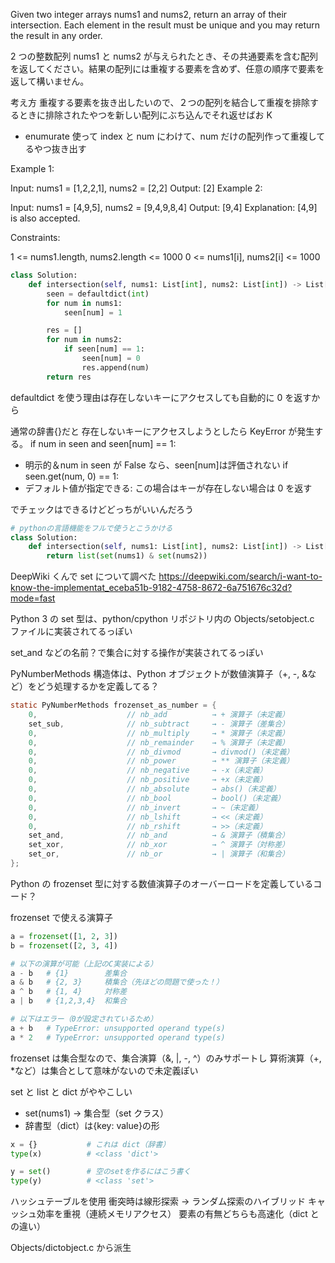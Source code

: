 Given two integer arrays nums1 and nums2, return an array of their intersection. Each element in the result must be unique and you may return the result in any order.

2 つの整数配列 nums1 と nums2 が与えられたとき、その共通要素を含む配列を返してください。結果の配列には重複する要素を含めず、任意の順序で要素を返して構いません。

考え方
重複する要素を抜き出したいので、２つの配列を結合して重複を排除するときに排除されたやつを新しい配列にぶち込んでそれ返せばお K

- enumurate 使って index と num にわけて、num だけの配列作って重複してるやつ抜き出す

Example 1:

Input: nums1 = [1,2,2,1], nums2 = [2,2]
Output: [2]
Example 2:

Input: nums1 = [4,9,5], nums2 = [9,4,9,8,4]
Output: [9,4]
Explanation: [4,9] is also accepted.

Constraints:

1 <= nums1.length, nums2.length <= 1000
0 <= nums1[i], nums2[i] <= 1000

```python
class Solution:
    def intersection(self, nums1: List[int], nums2: List[int]) -> List[int]:
        seen = defaultdict(int)
        for num in nums1:
            seen[num] = 1

        res = []
        for num in nums2:
            if seen[num] == 1:
                seen[num] = 0
                res.append(num)
        return res
```

defaultdict を使う理由は存在しないキーにアクセスしても自動的に 0 を返すから

通常の辞書{}だと
存在しないキーにアクセスしようとしたら KeyError が発生する。
if num in seen and seen[num] == 1:

- 明示的＆num in seen が False なら、seen[num]は評価されない
  if seen.get(num, 0) == 1:
- デフォルト値が指定できる: この場合はキーが存在しない場合は 0 を返す

でチェックはできるけどどっちがいいんだろう

```python
# pythonの言語機能をフルで使うとこうかける
class Solution:
    def intersection(self, nums1: List[int], nums2: List[int]) -> List[int]:
        return list(set(nums1) & set(nums2))
```

DeepWiki くんで set について調べた
https://deepwiki.com/search/i-want-to-know-the-implementat_eceba51b-9182-4758-8672-6a751676c32d?mode=fast

Python 3 の set 型は、python/cpython リポジトリ内の Objects/setobject.c ファイルに実装されてるっぽい

set_and などの名前？で集合に対する操作が実装されてるっぽい

PyNumberMethods 構造体は、Python オブジェクトが数値演算子（+, -, &など）をどう処理するかを定義してる？

```c
static PyNumberMethods frozenset_as_number = {
    0,                    // nb_add          → + 演算子（未定義）
    set_sub,              // nb_subtract     → - 演算子（差集合）
    0,                    // nb_multiply     → * 演算子（未定義）
    0,                    // nb_remainder    → % 演算子（未定義）
    0,                    // nb_divmod       → divmod()（未定義）
    0,                    // nb_power        → ** 演算子（未定義）
    0,                    // nb_negative     → -x（未定義）
    0,                    // nb_positive     → +x（未定義）
    0,                    // nb_absolute     → abs()（未定義）
    0,                    // nb_bool         → bool()（未定義）
    0,                    // nb_invert       → ~（未定義）
    0,                    // nb_lshift       → <<（未定義）
    0,                    // nb_rshift       → >>（未定義）
    set_and,              // nb_and          → & 演算子（積集合）
    set_xor,              // nb_xor          → ^ 演算子（対称差）
    set_or,               // nb_or           → | 演算子（和集合）
};

```

Python の frozenset 型に対する数値演算子のオーバーロードを定義しているコード？

frozenset で使える演算子

```python
a = frozenset([1, 2, 3])
b = frozenset([2, 3, 4])

# 以下の演算が可能（上記のC実装による）
a - b   # {1}        差集合
a & b   # {2, 3}     積集合（先ほどの問題で使った！）
a ^ b   # {1, 4}     対称差
a | b   # {1,2,3,4}  和集合

# 以下はエラー（0が設定されているため）
a + b   # TypeError: unsupported operand type(s)
a * 2   # TypeError: unsupported operand type(s)
```

frozenset は集合型なので、集合演算（&, |, -, ^）のみサポートし
算術演算（+, \*など）は集合として意味がないので未定義ぽい

set と list と dict がややこしい

- set(nums1) → 集合型（set クラス）
- 辞書型（dict）は{key: value}の形

```python
x = {}           # これは dict（辞書）
type(x)          # <class 'dict'>

y = set()        # 空のsetを作るにはこう書く
type(y)          # <class 'set'>
```

ハッシュテーブルを使用
衝突時は線形探索 → ランダム探索のハイブリッド
キャッシュ効率を重視（連続メモリアクセス）
要素の有無どちらも高速化（dict との違い）

Objects/dictobject.c から派生
